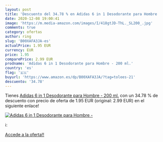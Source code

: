 ```yaml
---
layout: post
title: 'Descuento del 34.78 % en Adidas 6 in 1 Desodorante para Hombre - '
date: 2020-12-08 19:00:41
image: 'https://m.media-amazon.com/images/I/418gtJD-ThL._SL200_.jpg'
comments: true
category: ofertas
author: ring
slug: 'B00XAFA3JA-es'
actualPrice: 1.95 EUR
currency: EUR
price: 1.95
comparePrice: 2.99 EUR
prodname: 'Adidas 6 in 1 Desodorante para Hombre - 200 ml.'
country: 'es'
flag: '🇪🇸'
buyurl: 'https://www.amazon.es/dp/B00XAFA3JA/?tag=tolees-21'
descuento: '34.78'
---
```


Tienes [Adidas 6 in 1 Desodorante para Hombre - 200 ml.](https://www.amazon.es/dp/B00XAFA3JA/?tag=tolees-21) con un 34.78 % de descuento con precio de oferta de 1.95 EUR (original: 2.99 EUR) en el siguiente enlace!

[![Adidas 6 in 1 Desodorante para Hombre - ](https://m.media-amazon.com/images/I/418gtJD-ThL._SL200_.jpg)](https://www.amazon.es/dp/B00XAFA3JA/?tag=tolees-21)

ℹ️:


[Accede a la oferta!!](https://www.amazon.es/dp/B00XAFA3JA/?tag=tolees-21)
